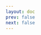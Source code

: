 ```yaml
---
layout: doc
prev: false
next: false
---
```


<CustomItemBox :item="{
  name: '药草',
  icon: '/wiki/item/herb.png',
  type: '医药、素材',
  description: '',
  params: {
    stack: 3,
    durability: -1 
  },
  obtain: {
    found: [],
    npc: [],
    shop: [],
    gardening: []
  }
}" />

